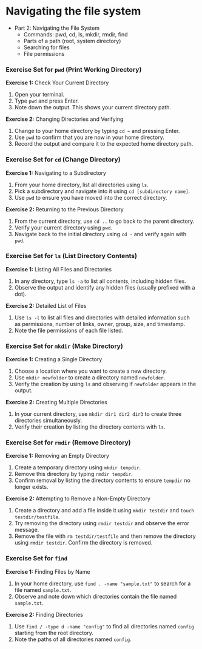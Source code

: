 Navigating the file system
==========================

- Part 2: Navigating the File System
  - Commands: pwd, cd, ls, mkdir, rmdir, find
  - Parts of a path (root, system directory)
  - Searching for files
  - File permissions

### Exercise Set for `pwd` (Print Working Directory)
**Exercise 1:** Check Your Current Directory

1. Open your terminal.
2. Type `pwd` and press Enter.
3. Note down the output. This shows your current directory path.

**Exercise 2:** Changing Directories and Verifying

1. Change to your home directory by typing `cd ~` and pressing Enter.
2. Use `pwd` to confirm that you are now in your home directory.
3. Record the output and compare it to the expected home directory path.

### Exercise Set for `cd` (Change Directory)
**Exercise 1:** Navigating to a Subdirectory

1. From your home directory, list all directories using `ls`.
2. Pick a subdirectory and navigate into it using `cd [subdirectory name]`.
3. Use `pwd` to ensure you have moved into the correct directory.

**Exercise 2:** Returning to the Previous Directory

1. From the current directory, use `cd ..` to go back to the parent directory.
2. Verify your current directory using `pwd`.
3. Navigate back to the initial directory using `cd -` and verify again with `pwd`.

### Exercise Set for `ls` (List Directory Contents)
**Exercise 1:** Listing All Files and Directories

1. In any directory, type `ls -a` to list all contents, including hidden files.
2. Observe the output and identify any hidden files (usually prefixed with a dot).

**Exercise 2:** Detailed List of Files

1. Use `ls -l` to list all files and directories with detailed information such as permissions, number of links, owner, group, size, and timestamp.
2. Note the file permissions of each file listed.

### Exercise Set for `mkdir` (Make Directory)
**Exercise 1:** Creating a Single Directory

1. Choose a location where you want to create a new directory.
2. Use `mkdir newfolder` to create a directory named `newfolder`.
3. Verify the creation by using `ls` and observing if `newfolder` appears in the output.

**Exercise 2:** Creating Multiple Directories

1. In your current directory, use `mkdir dir1 dir2 dir3` to create three directories simultaneously.
2. Verify their creation by listing the directory contents with `ls`.

### Exercise Set for `rmdir` (Remove Directory)
**Exercise 1:** Removing an Empty Directory

1. Create a temporary directory using `mkdir tempdir`.
2. Remove this directory by typing `rmdir tempdir`.
3. Confirm removal by listing the directory contents to ensure `tempdir` no longer exists.

**Exercise 2:** Attempting to Remove a Non-Empty Directory

1. Create a directory and add a file inside it using `mkdir testdir` and `touch testdir/testfile`.
2. Try removing the directory using `rmdir testdir` and observe the error message.
3. Remove the file with `rm testdir/testfile` and then remove the directory using `rmdir testdir`. Confirm the directory is removed.

### Exercise Set for `find`
**Exercise 1:** Finding Files by Name

1. In your home directory, use `find . -name "sample.txt"` to search for a file named `sample.txt`.
2. Observe and note down which directories contain the file named `sample.txt`.

**Exercise 2:** Finding Directories

1. Use `find / -type d -name "config"` to find all directories named `config` starting from the root directory.
2. Note the paths of all directories named `config`.

